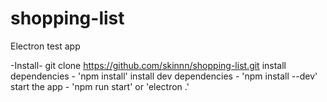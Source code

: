 # shopping-list
Electron test app

-Install-
git clone https://github.com/skinnn/shopping-list.git
install dependencies - 'npm install'
install dev dependencies - 'npm install --dev'
start the app - 'npm run start' or 'electron .'
